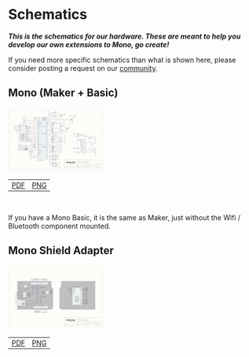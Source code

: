 # Schematics

***This is the schematics for our hardware. These are meant to help you develop our own extensions to Mono, go create!***

If you need more specific schematics than what is shown here, please consider posting a request on our [community](https://community.openmono.com).

## Mono (Maker + Basic)

![Mono functional schematic](mono_v3_functional_schematic_thumb.png)

<table class="table wy-text-center">
	<tr>
		<td><a href="https://github.com/getopenmono/monodocs/raw/master/schematics/mono_v3_functional_schematic.pdf" class="btn btn-neutral"><span class="fa fa-download"> PDF</span></a></td>
		<td><a href="https://github.com/getopenmono/monodocs/raw/master/schematics/mono_v3_functional_schematic.png" class="btn btn-neutral"><span class="fa fa-download"> PNG</span></a></td>
	</tr>
</table>
<br/>

If you have a Mono Basic, it is the same as Maker, just without the Wifi / Bluetooth component mounted.

## Mono Shield Adapter

![Mono Shield Adapter functional schematic](msa_v1_functional_schematic_thumb.png)

<table class="table wy-text-center">
	<tr>
		<td><a href="https://github.com/getopenmono/monodocs/raw/master/schematics/msa_v1_functional_schematic.pdf" class="btn btn-neutral"><span class="fa fa-download"> PDF</span></a></td>
		<td><a href="https://github.com/getopenmono/monodocs/raw/master/schematics/msa_v1_functional_schematic.png" class="btn btn-neutral"><span class="fa fa-download"> PNG</span></a></td>
	</tr>
</table>
<br/>